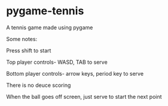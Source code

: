 # pygame-tennis
A tennis game made using pygame

Some notes:

Press shift to start

Top player controls- WASD, TAB to serve

Bottom player controls- arrow keys, period key to serve

There is no deuce scoring

When the ball goes off screen, just serve to start the next point
